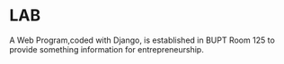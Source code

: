 LAB
===

A Web Program,coded with Django, is established in BUPT Room 125 to provide something information for entrepreneurship.
